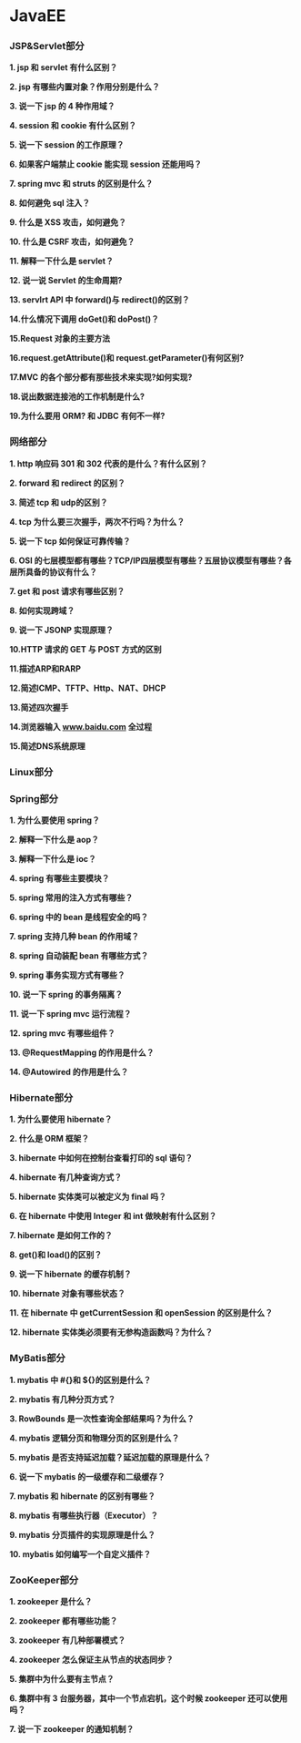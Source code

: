 # JavaEE

### JSP&Servlet部分

**1. jsp 和 servlet 有什么区别？**

**2. jsp 有哪些内置对象？作用分别是什么？**

**3. 说一下 jsp 的 4 种作用域？**

**4. session 和 cookie 有什么区别？**

**5. 说一下 session 的工作原理？**

**6. 如果客户端禁止 cookie 能实现 session 还能用吗？**

**7. spring mvc 和 struts 的区别是什么？**

**8. 如何避免 sql 注入？**

**9. 什么是 XSS 攻击，如何避免？**

**10. 什么是 CSRF 攻击，如何避免？**

**11. 解释一下什么是 servlet？**

**12. 说一说 Servlet 的生命周期?**

**13. servlrt API 中 forward()与 redirect()的区别？**

**14.什么情况下调用 doGet()和 doPost()？**

**15.Request 对象的主要方法**

**16.request.getAttribute()和 request.getParameter()有何区别?**

**17.MVC 的各个部分都有那些技术来实现?如何实现?**

**18.说出数据连接池的工作机制是什么?**

**19.为什么要用 ORM? 和 JDBC 有何不一样?**


### 网络部分

**1. http 响应码 301 和 302 代表的是什么？有什么区别？**

**2. forward 和 redirect 的区别？**

**3. 简述 tcp 和 udp的区别？**

**4. tcp 为什么要三次握手，两次不行吗？为什么？**

**5. 说一下 tcp 如何保证可靠传输？**

**6. OSI 的七层模型都有哪些？TCP/IP四层模型有哪些？五层协议模型有哪些？各层所具备的协议有什么？**

**7. get 和 post 请求有哪些区别？**

**8. 如何实现跨域？**

**9. 说一下 JSONP 实现原理？**

**10.HTTP 请求的 GET 与 POST 方式的区别**

**11.描述ARP和RARP**

**12.简述ICMP、TFTP、Http、NAT、DHCP**

**13.简述四次握手**

**14.浏览器输入 www.baidu.com 全过程**

**15.简述DNS系统原理**


### Linux部分

### Spring部分

**1. 为什么要使用 spring？**

**2. 解释一下什么是 aop？**

**3. 解释一下什么是 ioc？**

**4. spring 有哪些主要模块？**

**5. spring 常用的注入方式有哪些？**

**6. spring 中的 bean 是线程安全的吗？**

**7. spring 支持几种 bean 的作用域？**

**8. spring 自动装配 bean 有哪些方式？**

**9. spring 事务实现方式有哪些？**

**10. 说一下 spring 的事务隔离？**

**11. 说一下 spring mvc 运行流程？**

**12. spring mvc 有哪些组件？**

**13. @RequestMapping 的作用是什么？**

**14. @Autowired 的作用是什么？**

### Hibernate部分

**1. 为什么要使用 hibernate？**

**2. 什么是 ORM 框架？**

**3. hibernate 中如何在控制台查看打印的 sql 语句？**

**4. hibernate 有几种查询方式？**

**5. hibernate 实体类可以被定义为 final 吗？**

**6. 在 hibernate 中使用 Integer 和 int 做映射有什么区别？**

**7. hibernate 是如何工作的？**

**8. get()和 load()的区别？**

**9. 说一下 hibernate 的缓存机制？**

**10. hibernate 对象有哪些状态？**

**11. 在 hibernate 中 getCurrentSession 和 openSession 的区别是什么？**

**12. hibernate 实体类必须要有无参构造函数吗？为什么？**

###  MyBatis部分

**1. mybatis 中 #{}和 ${}的区别是什么？**

**2. mybatis 有几种分页方式？**

**3. RowBounds 是一次性查询全部结果吗？为什么？**

**4. mybatis 逻辑分页和物理分页的区别是什么？**

**5. mybatis 是否支持延迟加载？延迟加载的原理是什么？**

**6. 说一下 mybatis 的一级缓存和二级缓存？**

**7. mybatis 和 hibernate 的区别有哪些？**

**8. mybatis 有哪些执行器（Executor）？**

**9. mybatis 分页插件的实现原理是什么？**

**10. mybatis 如何编写一个自定义插件？**


### ZooKeeper部分

**1. zookeeper 是什么？**

**2. zookeeper 都有哪些功能？**

**3. zookeeper 有几种部署模式？**

**4. zookeeper 怎么保证主从节点的状态同步？**

**5. 集群中为什么要有主节点？**

**6. 集群中有 3 台服务器，其中一个节点宕机，这个时候 zookeeper 还可以使用吗？**

**7. 说一下 zookeeper 的通知机制？**


